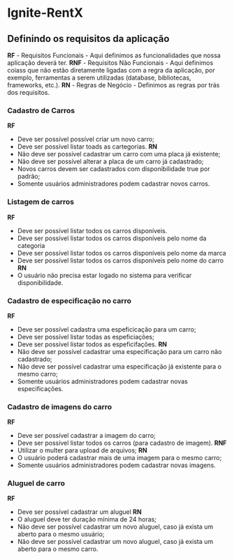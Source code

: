 # Ignite-RentX

## Definindo os requisitos da aplicação
**RF** - Requisitos Funcionais - Aqui definimos as funcionalidades que nossa aplicação deverá ter.
**RNF** - Requisitos Não Funcionais - Aqui definimos coiass que não estão diretamente ligadas com a regra da aplicação, por exemplo, ferramentas a serem utilizadas (database, bibliotecas, frameworks, etc.).
**RN** - Regras de Negócio - Definimos as regras por trás dos requisitos.

### Cadastro de Carros
**RF**
- Deve ser possível possível criar um novo carro;
- Deve ser possível listar toads as cartegorias.
**RN**
- Não deve ser possível cadastrar um carro com uma placa já existente;
- Não deve ser possível alterar a placa de um carro já cadastrado;
- Novos carros devem ser cadastrados com disponibilidade true por padrão;
- Somente usuários administradores podem cadastrar novos carros.

### Listagem de carros
**RF**
- Deve ser possível listar todos os carros disponíveis.
- Deve ser possível listar todos os carros disponíveis pelo nome da categoria
- Deve ser possível listar todos os carros disponíveis pelo nome da marca
- Deve ser possível listar todos os carros disponíveis pelo nome do carro
**RN**
- O usuário não precisa estar logado no sistema para verificar disponibilidade.

### Cadastro de especificação no carro
**RF**
- Deve ser possível cadastra uma espeficicação para um carro;
- Deve ser possível listar todas as espeficiações;
- Deve ser possível listar todos as espeficifações.
**RN**
- Não deve ser possível cadastrar uma especificação para um carro não cadastrado;
- Não deve ser possível cadastrar uma especificação já existente para o mesmo carro;
- Somente usuários administradores podem cadastrar novas especificações.

### Cadastro de imagens do carro
**RF**
- Deve ser possível cadastrar a imagem do carro;
- Deve ser possível listar todos os carros (para cadastro de imagem).
**RNF**
- Utilizar o multer para upload de arquivos;
**RN**
- O usuário poderá cadastrar mais de uma imagem para o mesmo carro;
- Somente usuários administradores podem cadastrar novas imagens.

### Aluguel de carro
**RF**
- Deve ser possível cadastrar um aluguel
**RN**
- O aluguel deve ter duração mínima de 24 horas;
- Não deve ser possível cadastrar um novo aluguel, caso já exista um aberto para o mesmo usuário;
- Não deve ser possível cadastrar um novo aluguel, caso já exista um aberto para o mesmo carro.
